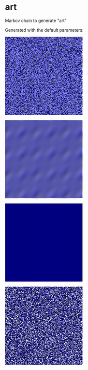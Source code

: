# art
Markov chain to generate "art"

Generated with the default parameters:

![art-1](https://github.com/bentrevett/art/blob/master/art-1.png "art-1")

![art-2](https://github.com/bentrevett/art/blob/master/art-2.png "art-2")

![art-3](https://github.com/bentrevett/art/blob/master/art-3.png "art-3")

![art-4](https://github.com/bentrevett/art/blob/master/art-4.png "art-4")
